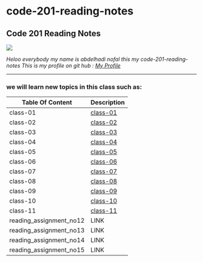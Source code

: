 # code-201-reading-notes
## **Code 201 Reading Notes**

![](http://news.efinancialcareers.com/binaries/content/gallery/efinancial-careers/articles/2019/03/programmer.jpg)

_Heloo everybody my name is abdelhadi nofal this my code-201-reading-notes_
_This is my profile on git hub : [My Profile](https://github.com/abdelhadi-nofal)_
 
 ***
 
### we will learn new topics in this class such as:





 | Table Of Content                    | Description                                                                  |
 | ---------------------               | -----------                                                                  |
 | class-01                            | [class-01](https://abdelhadi-nofal.github.io/code-201/class-01)              |
 | class-02                            | [class-02](https://abdelhadi-nofal.github.io/code-201/class-02)              |
 | class-03                            | [class-03](https://abdelhadi-nofal.github.io/code-201/class-03)              | 
 | class-04                            | [class-04](https://abdelhadi-nofal.github.io/code-201/class-04)              |
 | class-05                            | [class-05](https://abdelhadi-nofal.github.io/code-201/class-05)              |
 | class-06                            | [class-06](https://abdelhadi-nofal.github.io/code-201/class-06)              |
 | class-07                            | [class-07](https://abdelhadi-nofal.github.io/code-201/class-07)              |
 | class-08                            | [class-08](https://abdelhadi-nofal.github.io/code-201/class-08)              |
 | class-09                            | [class-09](https://abdelhadi-nofal.github.io/code-201/class-09)              |
 | class-10                            | [class-10](https://abdelhadi-nofal.github.io/code-201/class-10)              |   
 | class-11                            | [class-11](https://abdelhadi-nofal.github.io/code-201/class-11)              |
 | reading_assignment_no12             | LINK                                                                         |
 | reading_assignment_no13             | LINK                                                                         |
 | reading_assignment_no14             | LINK                                                                         |
 | reading_assignment_no15             | LINK                                                                         |
